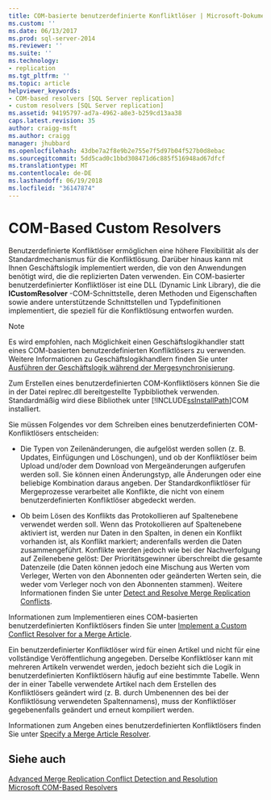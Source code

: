 ```yaml
---
title: COM-basierte benutzerdefinierte Konfliktlöser | Microsoft-Dokumentation
ms.custom: ''
ms.date: 06/13/2017
ms.prod: sql-server-2014
ms.reviewer: ''
ms.suite: ''
ms.technology:
- replication
ms.tgt_pltfrm: ''
ms.topic: article
helpviewer_keywords:
- COM-based resolvers [SQL Server replication]
- custom resolvers [SQL Server replication]
ms.assetid: 94195797-ad7a-4962-a8e3-b259cd13aa38
caps.latest.revision: 35
author: craigg-msft
ms.author: craigg
manager: jhubbard
ms.openlocfilehash: 43dbe7a2f8e9b2e755e7f5d97b04f527b0d8ebac
ms.sourcegitcommit: 5dd5cad0c1bbd308471d6c885f516948ad67dfcf
ms.translationtype: MT
ms.contentlocale: de-DE
ms.lasthandoff: 06/19/2018
ms.locfileid: "36147874"
---
```

# <a name="com-based-custom-resolvers"></a>COM-Based Custom Resolvers
  Benutzerdefinierte Konfliktlöser ermöglichen eine höhere Flexibilität als der Standardmechanismus für die Konfliktlösung. Darüber hinaus kann mit Ihnen Geschäftslogik implementiert werden, die von den Anwendungen benötigt wird, die die replizierten Daten verwenden. Ein COM-basierter benutzerdefinierter Konfliktlöser ist eine DLL (Dynamic Link Library), die die **ICustomResolver** -COM-Schnittstelle, deren Methoden und Eigenschaften sowie andere unterstützende Schnittstellen und Typdefinitionen implementiert, die speziell für die Konfliktlösung entworfen wurden.  
  
> [!NOTE]  
>  Es wird empfohlen, nach Möglichkeit einen Geschäftslogikhandler statt eines COM-basierten benutzerdefinierten Konfliktlösers zu verwenden. Weitere Informationen zu Geschäftslogikhandlern finden Sie unter [Ausführen der Geschäftslogik während der Mergesynchronisierung](execute-business-logic-during-merge-synchronization.md).  
  
 Zum Erstellen eines benutzerdefinierten COM-Konfliktlösers können Sie die in der Datei replrec.dll bereitgestellte Typbibliothek verwenden. Standardmäßig wird diese Bibliothek unter [!INCLUDE[ssInstallPath](../../../includes/ssinstallpath-md.md)]COM installiert.  
  
 Sie müssen Folgendes vor dem Schreiben eines benutzerdefinierten COM-Konfliktlösers entscheiden:  
  
-   Die Typen von Zeilenänderungen, die aufgelöst werden sollen (z. B. Updates, Einfügungen und Löschungen), und ob der Konfliktlöser beim Upload und/oder dem Download von Mergeänderungen aufgerufen werden soll. Sie können einen Änderungstyp, alle Änderungen oder eine beliebige Kombination daraus angeben. Der Standardkonfliktlöser für Mergeprozesse verarbeitet alle Konflikte, die nicht von einem benutzerdefinierten Konfliktlöser abgedeckt werden.  
  
-   Ob beim Lösen des Konflikts das Protokollieren auf Spaltenebene verwendet werden soll. Wenn das Protokollieren auf Spaltenebene aktiviert ist, werden nur Daten in den Spalten, in denen ein Konflikt vorhanden ist, als Konflikt markiert; anderenfalls werden die Daten zusammengeführt. Konflikte werden jedoch wie bei der Nachverfolgung auf Zeilenebene gelöst: Der Prioritätsgewinner überschreibt die gesamte Datenzeile (die Daten können jedoch eine Mischung aus Werten vom Verleger, Werten von den Abonnenten oder geänderten Werten sein, die weder vom Verleger noch von den Abonnenten stammen). Weitere Informationen finden Sie unter [Detect and Resolve Merge Replication Conflicts](advanced-merge-replication-resolve-merge-replication-conflicts.md).  
  
 Informationen zum Implementieren eines COM-basierten benutzerdefinierten Konfliktlösers finden Sie unter [Implement a Custom Conflict Resolver for a Merge Article](../implement-a-custom-conflict-resolver-for-a-merge-article.md).  
  
 Ein benutzerdefinierter Konfliktlöser wird für einen Artikel und nicht für eine vollständige Veröffentlichung angegeben. Derselbe Konfliktlöser kann mit mehreren Artikeln verwendet werden, jedoch bezieht sich die Logik in benutzerdefinierten Konfliktlösern häufig auf eine bestimmte Tabelle. Wenn der in einer Tabelle verwendete Artikel nach dem Erstellen des Konfliktlösers geändert wird (z. B. durch Umbenennen des bei der Konfliktlösung verwendeten Spaltennamens), muss der Konfliktlöser gegebenenfalls geändert und erneut kompiliert werden.  
  
 Informationen zum Angeben eines benutzerdefinierten Konfliktlösers finden Sie unter [Specify a Merge Article Resolver](../publish/specify-a-merge-article-resolver.md).  
  
## <a name="see-also"></a>Siehe auch  
 [Advanced Merge Replication Conflict Detection and Resolution](advanced-merge-replication-conflict-detection-and-resolution.md)   
 [Microsoft COM-Based Resolvers](advanced-merge-replication-conflict-com-based-resolvers.md)  
  
  